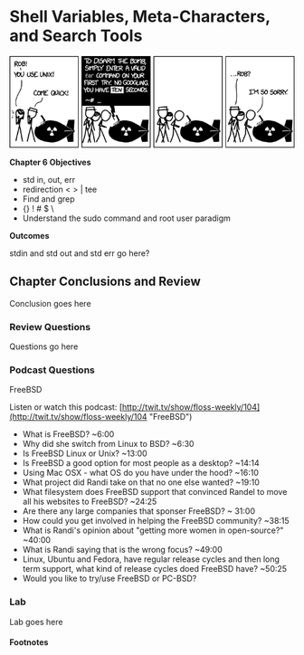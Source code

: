 # Shell Variables, Meta-Characters, and Search Tools
![*The beauty of Unix Commands*](images/Chapter-Header/Chapter-06/tar-2.png "tar")


__Chapter 6 Objectives__

   * std in, out, err
   * redirection < > | tee
   * Find and grep
   * {} ! # $ \
   *  Understand the sudo command and root user paradigm   

__Outcomes__



stdin and std out and std err go here?



## Chapter Conclusions and Review

  Conclusion goes here

### Review Questions

  Questions go here

### Podcast Questions

 FreeBSD

Listen or watch this podcast: [http://twit.tv/show/floss-weekly/104](http://twit.tv/show/floss-weekly/104 "FreeBSD")

  * What is FreeBSD? ~6:00
  * Why did she switch from Linux to BSD? ~6:30
  * Is FreeBSD Linux or Unix?  ~13:00
  * Is FreeBSD a good option for most people as a desktop? ~14:14
  * Using Mac OSX - what OS do you have under the hood? ~16:10
  * What project did Randi take on that no one else wanted? ~19:10
  * What filesystem does FreeBSD support that convinced Randel to move all his websites to FreeBSD? ~24:25
  * Are there any large companies that sponser FreeBSD?  ~ 31:00
  * How could you get involved in helping the FreeBSD community? ~38:15
  * What is Randi's opinion about "getting more women in open-source?"  ~40:00
  * What is Randi saying that is the wrong focus? ~49:00
  * Linux, Ubuntu and Fedora, have regular release cycles and then long term support, what kind of release cycles doed FreeBSD have?  ~50:25
  * Would you like to try/use FreeBSD or PC-BSD?

### Lab

  Lab goes here 
 
#### Footnotes

